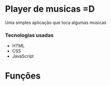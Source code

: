<h1>Player de musicas =D</h1>
<p>Uma simples aplicação que toca algumas musicas</p>
<h3>Tecnologias usadas</h3>
<ul>
  <li>HTML</li>
  <li>CSS</li>
  <li>JavaScript</li>
</ul>

<h1>Funções</h1>
